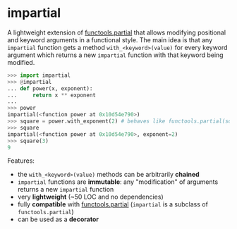 # impartial

A lightweight extension of [functools.partial](https://docs.python.org/3/library/functools.html#functools.partial) that allows modifying positional and keyword arguments in a functional style.
The main idea is that any `impartial` function gets a method `with_<keyword>(value)` for every keyword argument which returns a new `impartial` function with that keyword being modified.

```python
>>> import impartial
>>> @impartial
... def power(x, exponent):
...     return x ** exponent
...
>>> power
impartial(<function power at 0x10d54e790>)
>>> square = power.with_exponent(2) # behaves like functools.partial(square, exponent=2)
>>> square
impartial(<function power at 0x10d54e790>, exponent=2)
>>> square(3)
9
```

Features:

- the `with_<keyword>(value)` methods can be arbitrarily **chained**
- `impartial` functions are **immutable**: any "modification" of arguments returns a new `impartial` function
- very **lightweight** (~50 LOC and no dependencies)
- fully **compatible** with [functools.partial](https://docs.python.org/3/library/functools.html#functools.partial) (`impartial` is a subclass of `functools.partial`)
- can be used as a **decorator**
